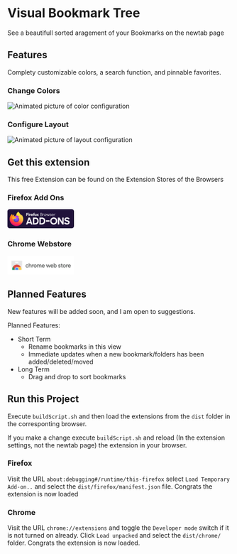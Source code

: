 
# Visual Bookmark Tree

See a beautifull sorted aragement of your Bookmarks on the newtab page

## Features
Complety customizable colors, a search function, and pinnable favorites.

### Change Colors
<img src="docs/color-change.png" alt="Animated picture of color configuration" width="500" >

### Configure Layout
<img src="docs/config.png" alt="Animated picture of layout configuration" width="500" >


## Get this extension
This free Extension can be found on the Extension Stores of the Browsers
### Firefox Add Ons
 <img src="docs/firefoxstore.png" width="150" alt="Firefox Add Ens Logo" >

### Chrome Webstore
<img src="docs/chromestore.png" width="150" alt="Chrome Web Store Logo" >

## Planned Features
New features will be added soon, and I am open to suggestions.

Planned Features:
  - Short Term
    - Rename bookmarks in this view
    - Immediate updates when a new bookmark/folders has been added/deleted/moved
  - Long Term
    - Drag and drop to sort bookmarks

## Run this Project
Execute `buildScript.sh` and then load the extensions from the `dist` folder in the corresponting browser.

If you make a change execute `buildScript.sh` and reload (In the extension settings, not the newtab page) the extension in your browser.

### Firefox
Visit the URL `about:debugging#/runtime/this-firefox` select `Load Temporary Add-on..` and select the `dist/firefox/manifest.json` file. Congrats the extension is now loaded

### Chrome
Visit the URL `chrome://extensions` and toggle the `Developer mode` switch if it is not turned on already. Click  `Load unpacked` and select the `dist/chrome/` folder. Congrats the extension is now loaded.